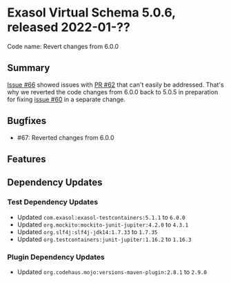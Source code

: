 # Exasol Virtual Schema 5.0.6, released 2022-01-??

Code name: Revert changes from 6.0.0

## Summary

[Issue #66](https://github.com/exasol/exasol-virtual-schema/issues/66) showed issues with [PR #62](https://github.com/exasol/exasol-virtual-schema/pull/62) that can't easily be addressed. That's why we reverted the code changes from 6.0.0 back to 5.0.5 in preparation for fixing [issue #60](https://github.com/exasol/exasol-virtual-schema/issues/60) in a separate change.

## Bugfixes

* #67: Reverted changes from 6.0.0

## Features

## Dependency Updates

### Test Dependency Updates

* Updated `com.exasol:exasol-testcontainers:5.1.1` to `6.0.0`
* Updated `org.mockito:mockito-junit-jupiter:4.2.0` to `4.3.1`
* Updated `org.slf4j:slf4j-jdk14:1.7.33` to `1.7.35`
* Updated `org.testcontainers:junit-jupiter:1.16.2` to `1.16.3`

### Plugin Dependency Updates

* Updated `org.codehaus.mojo:versions-maven-plugin:2.8.1` to `2.9.0`
